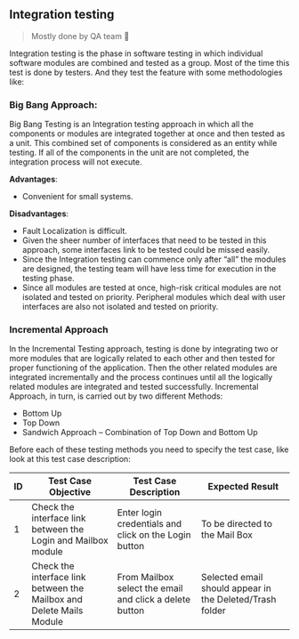 ## Integration testing
> Mostly done by QA team 🔭

Integration testing is the phase in software testing in which individual software modules are combined and tested as a group.
Most of the time this test is done by testers. And they test the feature with some methodologies like:

### Big Bang Approach:
Big Bang Testing is an Integration testing approach in which all the components or modules are integrated together at once and then tested as a unit. This combined set of components is considered as an entity while testing. If all of the components in the unit are not completed, the integration process will not execute.

**Advantages**:

- Convenient for small systems.

**Disadvantages**:

- Fault Localization is difficult.
- Given the sheer number of interfaces that need to be tested in this approach, some interfaces link to be tested could be missed easily.
- Since the Integration testing can commence only after “all” the modules are designed, the testing team will have less time for execution in the testing phase.
- Since all modules are tested at once, high-risk critical modules are not isolated and tested on priority. Peripheral modules which deal with user interfaces are also not isolated and tested on priority.

### Incremental Approach
In the Incremental Testing approach, testing is done by integrating two or more modules that are logically related to each other and then tested for proper functioning of the application. Then the other related modules are integrated incrementally and the process continues until all the logically related modules are integrated and tested successfully.
Incremental Approach, in turn, is carried out by two different Methods:

- Bottom Up
- Top Down
- Sandwich Approach – Combination of Top Down and Bottom Up

Before each of these testing methods you need to specify the test case, like look at this test case description:

| ID | Test Case Objective                                                  | Test Case Description                                   | Expected Result                                          |
  |----|----------------------------------------------------------------------|---------------------------------------------------------|----------------------------------------------------------|
| 1  | Check the interface link between the Login and Mailbox module        | Enter login credentials and click on the Login button   | To be directed to the Mail Box                           |
| 2  | Check the interface link between the Mailbox and Delete Mails Module | From Mailbox select the email and click a delete button | Selected email should appear in the Deleted/Trash folder |
